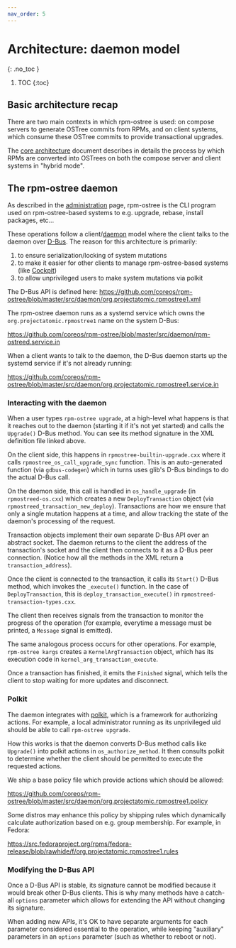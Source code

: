 ```yaml
---
nav_order: 5
---
```


# Architecture: daemon model
{: .no_toc }

1. TOC
{:toc}

## Basic architecture recap

There are two main contexts in which rpm-ostree is used: on compose servers to
generate OSTree commits from RPMs, and on client systems, which consume these
OSTree commits to provide transactional upgrades.

The [core architecture](architecture-core) document describes in details the
process by which RPMs are converted into OSTrees on both the compose server and
client systems in "hybrid mode".

## The rpm-ostree daemon

As described in the [administration](administrator-handbook) page, rpm-ostree is
the CLI program used on rpm-ostree-based systems to e.g. upgrade, rebase,
install packages, etc...

These operations follow a
client/[daemon](https://en.wikipedia.org/wiki/Daemon_(computing)) model where
the client talks to the daemon over
[D-Bus](https://www.freedesktop.org/wiki/Software/dbus/). The
reason for this architecture is primarily:
1. to ensure serialization/locking of system mutations
2. to make it easier for other clients to manage rpm-ostree-based systems (like
   [Cockpit](https://cockpit-project.org/))
3. to allow unprivileged users to make system mutations via polkit

The D-Bus API is defined here:
https://github.com/coreos/rpm-ostree/blob/master/src/daemon/org.projectatomic.rpmostree1.xml

The rpm-ostree daemon runs as a systemd service which owns the
`org.projectatomic.rpmostree1` name on the system D-Bus:

https://github.com/coreos/rpm-ostree/blob/master/src/daemon/rpm-ostreed.service.in

When a client wants to talk to the daemon, the D-Bus daemon starts up the
systemd service if it's not already running:

https://github.com/coreos/rpm-ostree/blob/master/src/daemon/org.projectatomic.rpmostree1.service.in

### Interacting with the daemon

When a user types `rpm-ostree upgrade`, at a high-level what happens is that it
reaches out to the daemon (starting it if it's not yet started) and calls the
`Upgrade()` D-Bus method. You can see its method signature in the XML definition
file linked above.

On the client side, this happens in `rpmostree-builtin-upgrade.cxx` where it
calls `rpmostree_os_call_upgrade_sync` function. This is an auto-generated
function (via `gdbus-codegen`) which in turns uses glib's D-Bus bindings to do
the actual D-Bus call.

On the daemon side, this call is handled in `os_handle_upgrade` (in
`rpmostreed-os.cxx`) which creates a new `DeployTransaction` object (via
`rpmostreed_transaction_new_deploy`). Transactions are how we ensure that only a
single mutation happens at a time, and allow tracking the state of the daemon's
processing of the request.

Transaction objects implement their own separate D-Bus API over an abstract
socket. The daemon returns to the client the address of the transaction's socket
and the client then connects to it as a D-Bus peer connection. (Notice how all
the methods in the XML return a `transaction_address`).

Once the client is connected to the transaction, it calls its `Start()` D-Bus
method, which invokes the `_execute()` function. In the case of
`DeployTransaction`, this is `deploy_transaction_execute()` in
`rpmostreed-transaction-types.cxx`.

The client then receives signals from the transaction to monitor the progress of
the operation (for example, everytime a message must be printed, a `Message`
signal is emitted).

The same analogous process occurs for other operations. For example, `rpm-ostree
kargs` creates a `KernelArgTransaction` object, which has its execution code in
`kernel_arg_transaction_execute`.

Once a transaction has finished, it emits the `Finished` signal, which tells the
client to stop waiting for more updates and disconnect.

### Polkit

The daemon integrates with
[polkit](https://www.freedesktop.org/software/polkit/docs/latest/polkit.8.html),
which is a framework for authorizing actions. For example, a local administrator
running as its unprivileged uid should be able to call `rpm-ostree upgrade`.

How this works is that the daemon converts D-Bus method calls like `Upgrade()`
into polkit actions in `os_authorize_method`. It then consults polkit to
determine whether the client should be permitted to execute the requested
actions.

We ship a base policy file which provide actions which should be allowed:

https://github.com/coreos/rpm-ostree/blob/master/src/daemon/org.projectatomic.rpmostree1.policy

Some distros may enhance this policy by shipping rules which dynamically
calculate authorization based on e.g. group membership. For example, in
Fedora:

https://src.fedoraproject.org/rpms/fedora-release/blob/rawhide/f/org.projectatomic.rpmostree1.rules

### Modifying the D-Bus API

Once a D-Bus API is stable, its signature cannot be modified because it would
break other D-Bus clients. This is why many methods have a catch-all `options`
parameter which allows for extending the API without changing its signature.

When adding new APIs, it's OK to have separate arguments for each parameter
considered essential to the operation, while keeping "auxiliary" parameters in
an `options` parameter (such as whether to reboot or not).
